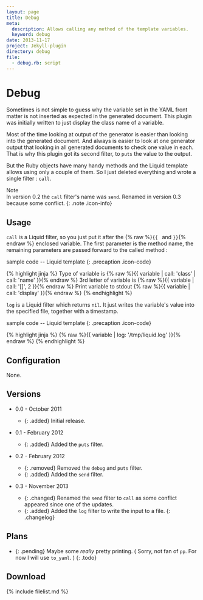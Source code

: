 ```yaml
---
layout: page
title: Debug
meta:
  description: Allows calling any method of the template variables.
  keyword: debug
date: 2013-11-17
project: Jekyll-plugin
directory: debug
file:
  - debug.rb: script
---
```


# Debug

Sometimes is not simple to guess why the variable set in the YAML front matter is not inserted as expected in the generated document. This plugin was initially written
to just display the class name of a variable.

Most of the time looking at output of the generator is easier than looking into the generated document. And always is easier to look at one generator output that looking
in all generated documents to check one value in each. That is why this plugin got its second filter, to `puts` the value to the output.

But the Ruby objects have many handy methods and the Liquid template allows using only a couple of them. So I just deleted everything and wrote a single filter : `call`.

Note  
In version 0.2 the `call` filter's name was `send`. Renamed in version 0.3 because some conflict.
{: .note .icon-info}

## Usage

`call` is a Liquid filter, so you just put it after the {% raw %}`{{ ` and `}}`{% endraw %} enclosed variable. The first parameter is the method name, the remaining
parameters are passed forward to the called method :

sample code -- Liquid template
{: .precaption .icon-code}

{% highlight jinja %}
Type of variable is {% raw %}{{ variable | call: 'class' | call: 'name' }}{% endraw %}
3rd letter of variable is {% raw %}{{ variable | call: '[]', 2 }}{% endraw %}
Print variable to stdout {% raw %}{{ variable | call: 'display' }}{% endraw %}
{% endhighlight %}

`log` is a Liquid filter which returns `nil`. It just writes the variable's value into the specified file, together with a timestamp.

sample code -- Liquid template
{: .precaption .icon-code}

{% highlight jinja %}
{% raw %}{{ variable | log: '/tmp/liquid.log' }}{% endraw %}
{% endhighlight %}

## Configuration

None.

## Versions

* 0.0 - October 2011
  * {: .added} Initial release.

* 0.1 - February 2012
  * {: .added} Added the `puts` filter.

* 0.2 - February 2012
  * {: .removed} Removed the `debug` and `puts` filter.
  * {: .added} Added the `send` filter.

* 0.3 - November 2013
  * {: .changed} Renamed the `send` filter to `call` as some conflict appeared since one of the updates.
  * {: .added} Added the `log` filter to write the input to a file.
{: .changelog}

## Plans

* {: .pending} Maybe some _really_ pretty printing. ( Sorry, not fan of `pp`. For now I will use `to_yaml`. )
{: .todo}

## Download

{% include filelist.md %}
